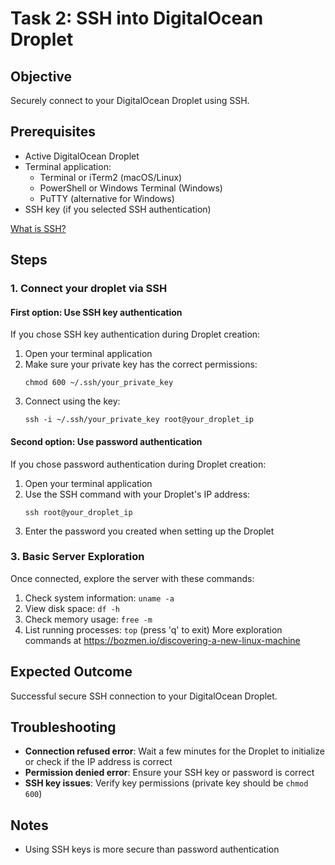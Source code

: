 # Task 2: SSH into DigitalOcean Droplet

## Objective
Securely connect to your DigitalOcean Droplet using SSH.

## Prerequisites
- Active DigitalOcean Droplet
- Terminal application:
  - Terminal or iTerm2 (macOS/Linux)
  - PowerShell or Windows Terminal (Windows)
  - PuTTY (alternative for Windows)
- SSH key (if you selected SSH authentication)

[What is SSH?](https://chatgpt.com/share/6826ede6-f3ec-8010-8059-5b3e83ee12da)


## Steps

### 1. Connect your droplet via SSH

#### First option: Use SSH key authentication
If you chose SSH key authentication during Droplet creation:
1. Open your terminal application
2. Make sure your private key has the correct permissions:
   ```
   chmod 600 ~/.ssh/your_private_key
   ```
3. Connect using the key:
   ```
   ssh -i ~/.ssh/your_private_key root@your_droplet_ip
   ```

#### Second option: Use password authentication
If you chose password authentication during Droplet creation:

1. Open your terminal application
2. Use the SSH command with your Droplet's IP address:
   ```
   ssh root@your_droplet_ip
   ```
3. Enter the password you created when setting up the Droplet


### 3. Basic Server Exploration
Once connected, explore the server with these commands:
1. Check system information: `uname -a`
2. View disk space: `df -h`
3. Check memory usage: `free -m`
4. List running processes: `top` (press 'q' to exit)
More exploration commands at https://bozmen.io/discovering-a-new-linux-machine

## Expected Outcome
Successful secure SSH connection to your DigitalOcean Droplet.

## Troubleshooting
- **Connection refused error**: Wait a few minutes for the Droplet to initialize or check if the IP address is correct
- **Permission denied error**: Ensure your SSH key or password is correct
- **SSH key issues**: Verify key permissions (private key should be `chmod 600`)

## Notes
- Using SSH keys is more secure than password authentication 